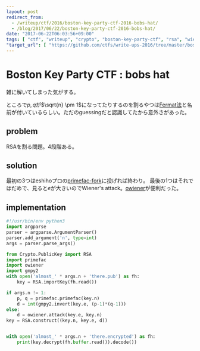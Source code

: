 ```yaml
---
layout: post
redirect_from:
  - /writeup/ctf/2016/boston-key-party-ctf-2016-bobs-hat/
  - /blog/2017/06/22/boston-key-party-ctf-2016-bobs-hat/
date: "2017-06-22T06:03:56+09:00"
tags: [ "ctf", "writeup", "crypto", "boston-key-party-ctf", "rsa", "wieners-attack" ]
"target_url": [ "https://github.com/ctfs/write-ups-2016/tree/master/boston-key-party-2016/crypto/bobs-hat-4" ]
---
```


# Boston Key Party CTF : bobs hat

雑に解いてしまった気がする。

ところで$p, q$が$\sqrt{n} \pm 1$になってたりするのを割るやつは[Fermat法](https://en.wikipedia.org/wiki/Fermat's_factorization_method)と名前が付いているらしい。ただのguessingだと認識してたから意外さがあった。

## problem

RSAを割る問題。$4$段階ある。

## solution

最初の$3$つはeshihoプロの[primefac-fork](https://github.com/elliptic-shiho/primefac-fork)に投げれば終わり。
最後の$1$つはそれではだめで、見ると$e$が大きいのでWiener's attack。[owiener](https://github.com/orisano/owiener)が便利だった。

## implementation

``` python
#!/usr/bin/env python3
import argparse
parser = argparse.ArgumentParser()
parser.add_argument('n', type=int)
args = parser.parse_args()

from Crypto.PublicKey import RSA
import primefac
import owiener
import gmpy2
with open('almost_' * args.n + 'there.pub') as fh:
    key = RSA.importKey(fh.read())

if args.n != 1:
    p, q = primefac.primefac(key.n)
    d = int(gmpy2.invert(key.e, (p-1)*(q-1)))
else:
    d = owiener.attack(key.e, key.n)
key = RSA.construct((key.n, key.e, d))


with open('almost_' * args.n + 'there.encrypted') as fh:
    print(key.decrypt(fh.buffer.read()).decode())
```
